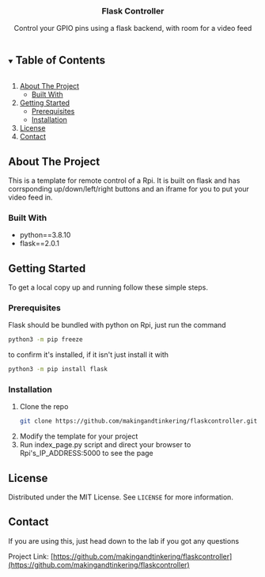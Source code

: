 <h3 align="center">Flask Controller</h3>
<p align="center">
  Control your GPIO pins using a flask backend, with room for a video feed
<p>

<!-- TABLE OF CONTENTS -->
<details open="open"> <summary><h2 style="display: inline-block">Table of Contents</h2></summary>
  <ol>
    <li>
      <a href="#about-the-project">About The Project</a>
      <ul>
        <li><a href="#built-with">Built With</a></li>
      </ul>
    </li>
    <li>
      <a href="#getting-started">Getting Started</a>
      <ul>
        <li><a href="#prerequisites">Prerequisites</a></li>
        <li><a href="#installation">Installation</a></li>
      </ul>
    </li>
    <li><a href="#license">License</a></li>
    <li><a href="#contact">Contact</a></li>
  </ol>
</details>

<!-- ABOUT THE PROJECT -->
## About The Project

This is a template for remote control of a Rpi. It is built on flask and has corrsponding up/down/left/right buttons and an iframe for you to put your video feed in.

### Built With

* python==3.8.10
* flask==2.0.1

<!-- GETTING STARTED -->
## Getting Started

To get a local copy up and running follow these simple steps.

### Prerequisites
Flask should be bundled with python on Rpi, just run the command
```sh
python3 -m pip freeze
```
to confirm it's installed, if it isn't just install it with
```sh
python3 -m pip install flask
```

### Installation

1. Clone the repo
   ```sh
   git clone https://github.com/makingandtinkering/flaskcontroller.git
   ```
2. Modify the template for your project
3. Run index_page.py script and direct your browser to Rpi's_IP_ADDRESS:5000 to see the page

<!-- LICENSE -->
## License

Distributed under the MIT License. See `LICENSE` for more information.

<!-- CONTACT -->
## Contact
If you are using this, just head down to the lab if you got any questions

Project Link: [https://github.com/makingandtinkering/flaskcontroller](https://github.com/makingandtinkering/flaskcontroller)
